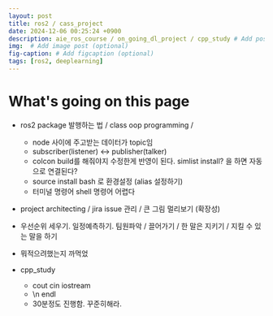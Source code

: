 ```yaml
---
layout: post
title: ros2 / cass_project
date: 2024-12-06 00:25:24 +0900
description: aie_ros_course / on_going_dl_project / cpp_study # Add post description (optional)
img:  # Add image post (optional)
fig-caption: # Add figcaption (optional)
tags: [ros2, deeplearning]
---
```

# What's going on this page

* ros2 package 발행하는 법 / class oop programming /
  * node 사이에 주고받는 데이터가 topic임
  * subscriber(listener) <-> publisher(talker)
  * colcon build를 해줘야지 수정한게 반영이 된다. simlist install? 을 하면 자동으로 연결된다?
  * source install bash 로 환경설정 (alias 설정하기)
  * 터미널 명령어 shell 명령어 어렵다

* project architecting / jira issue 관리 / 큰 그림 멀리보기 (확장성)
* 우선순위 세우기. 일정예측하기. 팀원파악 / 끌어가기 / 한 말은 지키기 / 지킬 수 있는 말을 하기
* 뭐적으려했는지 까먹었

* cpp_study
  * cout cin iostream
  * \n endl
  * 30분정도 진행함. 꾸준히해라.

